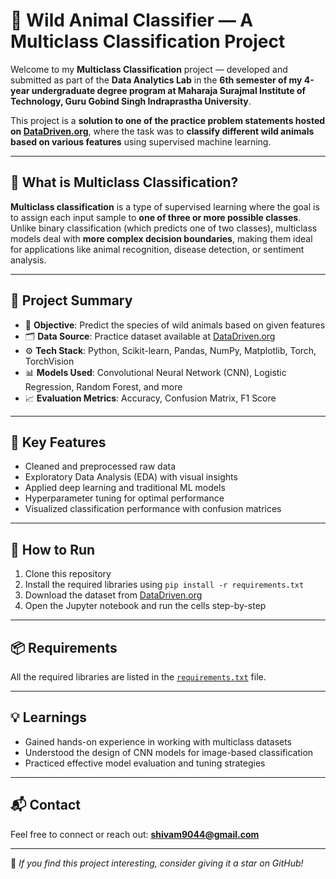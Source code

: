 # 🐾 Wild Animal Classifier — A Multiclass Classification Project

Welcome to my **Multiclass Classification** project — developed and submitted as part of the **Data Analytics Lab** in the **6th semester of my 4-year undergraduate degree program at Maharaja Surajmal Institute of Technology, Guru Gobind Singh Indraprastha University**.

This project is a **solution to one of the practice problem statements hosted on [DataDriven.org](https://datadriven.org/)**, where the task was to **classify different wild animals based on various features** using supervised machine learning.

---

## 📌 What is Multiclass Classification?

**Multiclass classification** is a type of supervised learning where the goal is to assign each input sample to **one of three or more possible classes**. Unlike binary classification (which predicts one of two classes), multiclass models deal with **more complex decision boundaries**, making them ideal for applications like animal recognition, disease detection, or sentiment analysis.

---

## 🧠 Project Summary

- 🎯 **Objective**: Predict the species of wild animals based on given features  
- 🗂️ **Data Source**: Practice dataset available at [DataDriven.org](https://datadriven.org/)  
- ⚙️ **Tech Stack**: Python, Scikit-learn, Pandas, NumPy, Matplotlib, Torch, TorchVision  
- 📊 **Models Used**: Convolutional Neural Network (CNN), Logistic Regression, Random Forest, and more  
- 📈 **Evaluation Metrics**: Accuracy, Confusion Matrix, F1 Score  

---

## 🌿 Key Features

- Cleaned and preprocessed raw data  
- Exploratory Data Analysis (EDA) with visual insights  
- Applied deep learning and traditional ML models  
- Hyperparameter tuning for optimal performance  
- Visualized classification performance with confusion matrices  

---

## 🚀 How to Run

1. Clone this repository  
2. Install the required libraries using `pip install -r requirements.txt`  
3. Download the dataset from [DataDriven.org](https://datadriven.org/)  
4. Open the Jupyter notebook and run the cells step-by-step  

---

## 📦 Requirements

All the required libraries are listed in the [`requirements.txt`](./requirements.txt) file.

---

## 💡 Learnings

- Gained hands-on experience in working with multiclass datasets  
- Understood the design of CNN models for image-based classification  
- Practiced effective model evaluation and tuning strategies  

---

## 📬 Contact

Feel free to connect or reach out: **shivam9044@gmail.com**

---

🌟 *If you find this project interesting, consider giving it a star on GitHub!*
